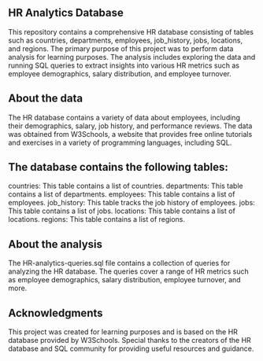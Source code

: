HR Analytics Database
--------------------------------------------------------
This repository contains a comprehensive HR database consisting of tables such as countries, departments, employees, job_history, jobs, locations, and regions. The primary purpose of this project was to perform data analysis for learning purposes. The analysis includes exploring the data and running SQL queries to extract insights into various HR metrics such as employee demographics, salary distribution, and employee turnover.

About the data
--------------------------------------------------------
The HR database contains a variety of data about employees, including their demographics, salary, job history, and performance reviews. The data was obtained from W3Schools, a website that provides free online tutorials and exercises in a variety of programming languages, including SQL.

The database contains the following tables:
--------------------------------------------------------
countries: This table contains a list of countries.
departments: This table contains a list of departments.
employees: This table contains a list of employees.
job_history: This table tracks the job history of employees.
jobs: This table contains a list of jobs.
locations: This table contains a list of locations.
regions: This table contains a list of regions.

About the analysis
--------------------------------------------------------
The HR-analytics-queries.sql file contains a collection of queries for analyzing the HR database. The queries cover a range of HR metrics such as employee demographics, salary distribution, employee turnover, and more.

Acknowledgments
--------------------------------------------------------
 This project was created for learning purposes and is based on the HR database provided by W3Schools. Special thanks to the creators of the HR database and SQL community for providing useful resources and guidance.
